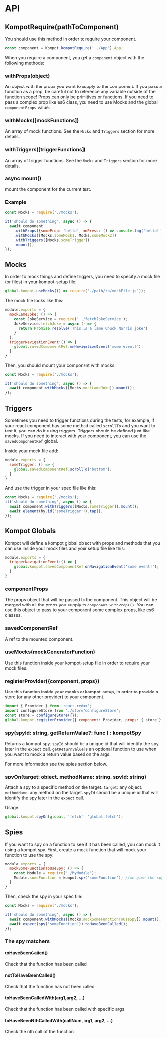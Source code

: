 # API

## KompotRequire(pathToComponent)
You should use this method in order to require your component.

```js
const component = Kompot.kompotRequire('../App').App;
```

When you require a component, you get a `component` object with the following methods:

### withProps(object)
 An object with the props you want to supply to the component. If you pass a function as a prop, be careful not to reference any variable outside of the function scope! Props can 
 only be primitives or functions. If you need to pass a complex prop like es6 class, you need to use Mocks and the global `componentProps` value. 

### withMocks([mockFunctions])
An array of mock functions. See the `Mocks` and `Triggers` section for more details.

### withTriggers([triggerFunctions])

An array of trigger functions. See the `Mocks` and `Triggers` section for more details.
### async mount()
mount the component for the current test. 

### Example

```js
const Mocks = require('./mocks');

it('should do something', async () => {
  await component
    .withProps({someProp: 'hello', onPress: () => console.log('hello!')})
    .withMocks([Mocks.someMock1, Mocks.someMock2])
    .withTriggers([Mocks.someTrigger])
    .mount();
});
```

## Mocks
In order to mock things and define triggers, you need to specify a mock file (or files) in your kompot-setup file:

```js
global.kompot.useMocks(() => require('./path/to/mockFile.js'));
```

The mock file looks like this:
```js
module.exports = {
  mockLameJoke: () => {
    const JokeService = require('../fetchJokeService');
    JokeService.fetchJoke = async () => {
      return Promise.resolve('This is a lame Chuck Norris joke')
    }
  },
  triggerNavigationEvent:() => {
    global.savedComponentRef.onNavigationEvent('some event!');
  }
}
```

Then, you should mount your component with mocks:

```js
const Mocks = require('./mocks');

it('should do something', async () => {
  await component.withMocks([Mocks.mockLameJoke]).mount();
});
```

## Triggers
Sometimes you need to trigger functions during the tests, for example, if your react component has some method called `scrollTo` and you want to test it, you can do it using triggers. Triggers should be defined just like mocks. If you need to interact with your component, you can use the `savedComponentRef` global.

Inside your mock file add:
```js
module.exports = {
  someTrigger: () => {
    global.savedComponentRef.scrollTo('bottom');
  }
}
```

And use the trigger in your spec file like this:
```js
const Mocks = require('./mocks');
it('should do something', async () => {
  await component.withTriggers([Mocks.someTrigger]).mount();
  await element(by.id('someTrigger')).tap();
});
```

## Kompot Globals
Kompot will define a kompot global object with props and methods that you can use inside your mock files and your setup file like this: 
```js
module.exports = {
  triggerNavigationEvent:() => {
    global.kompot.savedComponentRef.onNavigationEvent('some event!');
  }
}
```

### componentProps
The props object that will be passed to the component. This object will be merged with all the props you supply to `component.withProps()`. You can use this object to pass to your component some complex props, like es6 classes.

### savedComponentRef

A ref to the mounted component.

### useMocks(mockGeneratorFunction)

Use this function inside your kompot-setup file in order to require your mock files.


### registerProvider({component, props})

Use this function inside your mocks or kompot-setup, in order to provide a store (or any other provider) to your component.

```js
import { Provider } from 'react-redux';
import configureStore from './store/configureStore';
const store = configureStore({});
global.kompot.registerProvider({ component: Provider, props: { store } });
```

### spy(spyId: string, getReturnValue?: func ) : kompotSpy
Returns a kompot spy.
`spyId` should be a unique id that will identify the spy later in the `expect` call. 
`getReturnValue` is an optional function to use when you want to mock a return value based on the args.

For more information see the spies section below. 

### spyOn(target: object, methodName: string, spyId: string)
Attach a spy to a specific method on the target.
`target`: any object.
`methodName`: any method on the target.
`spyId` should be a unique id that will identify the spy later in the `expect` call. 


Usage:
```js
global.kompot.spyOn(global, 'fetch', 'global.fetch');
```

## Spies

If you want to spy on a function to see if it has been called, you can mock it using a kompot spy.
First, create a mock function that will mock your function to use the spy:

```js
module.exports = {
  mockSomeFunctionToUseSpy: () => {
    const Module = require('./MyModule');
    Module.someFunction = kompot.spy('someFunction'); //we give the spy a special id that we will use in the spec
  }
}
```

Then, check the spy in your spec file:
```js
const Mocks = require('./mocks');

it('should do something', async () => {
  await component.withMocks([Mocks.mockSomeFunctionToUseSpy]).mount();
  await expect(spy('someFunction')).toHaveBeenCalled();
});
```

### The spy matchers
####  toHaveBeenCalled()
Check that the function has been called
####  notToHaveBeenCalled()
Check that the function has not been called
####  toHaveBeenCalledWith(arg1,arg2, ...)
Check that the function has been called with specific args
####  toHaveBeenNthCalledWith(callNum, arg1, arg2, ...)
Check the nth call of the function